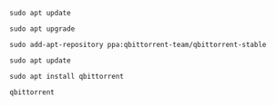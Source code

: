 ```
sudo apt update
```

```
sudo apt upgrade
```

```
sudo add-apt-repository ppa:qbittorrent-team/qbittorrent-stable
```

```
sudo apt update
```

```
sudo apt install qbittorrent
```

```
qbittorrent
```